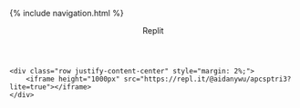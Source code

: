 {% include navigation.html %}

<div class="container py-4">
    <header class="pb-3 mb-4 border-bottom border-primary text-dark">
        <span class="fs-4">Replit</span>
    </header>

    <div class="row justify-content-center" style="margin: 2%;">
        <iframe height="1000px" src="https://repl.it/@aidanywu/apcsptri3?lite=true"></iframe>
    </div>
</div>
